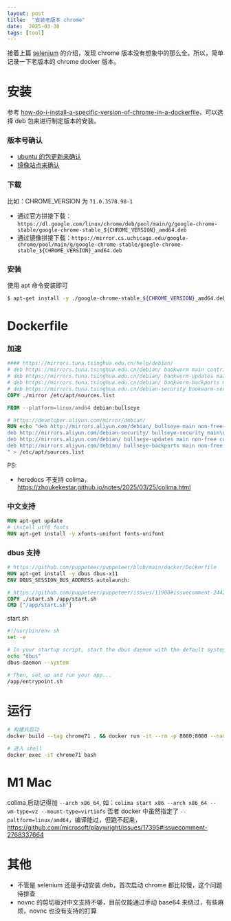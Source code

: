 ```yaml
---
layout: post
title:  "安装老版本 chrome"
date:  2025-03-30
tags: [tool]
---
```


接着上篇 [selenium](https://zhoukekestar.github.io/notes/2025/03/29/selenium.html) 的介绍，发现 chrome 版本没有想象中的那么全。所以，简单记录一下老版本的 chrome docker 版本。

# 安装

参考 [how-do-i-install-a-specific-version-of-chrome-in-a-dockerfile](https://stackoverflow.com/questions/56840476/how-do-i-install-a-specific-version-of-chrome-in-a-dockerfile)，可以选择 deb 包来进行制定版本的安装。

### 版本号确认

* [ubuntu 的包更新来确认](https://www.ubuntuupdates.org/package/google_chrome/stable/main/base/google-chrome-stable?id=202706&page=1)
* [镜像站点来确认](https://mirror.cs.uchicago.edu/google-chrome/pool/main/g/google-chrome-stable/)

### 下载

比如：CHROME_VERSION 为 `71.0.3578.98-1`

* 通过官方拼接下载：`https://dl.google.com/linux/chrome/deb/pool/main/g/google-chrome-stable/google-chrome-stable_${CHROME_VERSION}_amd64.deb`
* 通过镜像拼接下载：`https://mirror.cs.uchicago.edu/google-chrome/pool/main/g/google-chrome-stable/google-chrome-stable_${CHROME_VERSION}_amd64.deb`

### 安装

  使用 apt 命令安装即可

```sh
$ apt-get install -y ./google-chrome-stable_${CHROME_VERSION}_amd64.deb
```

# Dockerfile


###  加速

```dockerfile
#### https://mirrors.tuna.tsinghua.edu.cn/help/debian/
# deb https://mirrors.tuna.tsinghua.edu.cn/debian/ bookworm main contrib non-free non-free-firmware
# deb https://mirrors.tuna.tsinghua.edu.cn/debian/ bookworm-updates main contrib non-free non-free-firmware
# deb https://mirrors.tuna.tsinghua.edu.cn/debian/ bookworm-backports main contrib non-free non-free-firmware
# deb https://mirrors.tuna.tsinghua.edu.cn/debian-security bookworm-security main contrib non-free non-free-firmware
COPY ./mirror /etc/apt/sources.list
```

```dockerfile
FROM --platform=linux/amd64 debian:bullseye

# https://developer.aliyun.com/mirror/debian/
RUN echo "deb http://mirrors.aliyun.com/debian/ bullseye main non-free contrib\n\
deb http://mirrors.aliyun.com/debian-security/ bullseye-security main\n\
deb http://mirrors.aliyun.com/debian/ bullseye-updates main non-free contrib\n\
deb http://mirrors.aliyun.com/debian/ bullseye-backports main non-free contrib\n\
" > /etc/apt/sources.list
```

PS:
* heredocs 不支持 colima，https://zhoukekestar.github.io/notes/2025/03/25/colima.html

### 中文支持

```dockerfile
RUN apt-get update
# install utf8 fonts
RUN apt-get install -y xfonts-unifont fonts-unifont
```


### dbus 支持

```dockerfile
# https://github.com/puppeteer/puppeteer/blob/main/docker/Dockerfile
RUN apt-get install -y dbus dbus-x11
ENV DBUS_SESSION_BUS_ADDRESS autolaunch:

# https://github.com/puppeteer/puppeteer/issues/11900#issuecomment-2442350212
COPY ./start.sh /app/start.sh
CMD ["/app/start.sh"]
```

start.sh

```sh
#!/usr/bin/env sh
set -e

# In your startup script, start the dbus daemon with the default system config.
echo "dbus"
dbus-daemon --system

# Then, set up and run your app...
/app/entrypoint.sh
```


# 运行

```sh
# 构建并启动
docker build --tag chrome71 . && docker run -it --rm -p 8080:8080 --name chrome71 chrome71:latest

# 进入 shell
docker exec -it chrome71 bash
```

# M1 Mac

colima 启动记得加 `--arch x86_64`, 如：`colima start x86 --arch x86_64 --vm-type=vz --mount-type=virtiofs`
否者 docker 中虽然指定了 `--paltform=linux/amd64`，编译能过，但跑不起来，https://github.com/microsoft/playwright/issues/17395#issuecomment-2768337664

# 其他

* 不管是 selenium 还是手动安装 deb，首次启动 chrome 都比较慢，这个问题待排查
* novnc 的剪切板对中文支持不够，目前仅能通过手动 base64 来绕过，有些麻烦，novnc 也没有支持的打算

